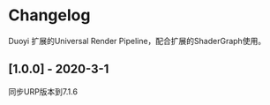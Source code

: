 # Changelog
Duoyi 扩展的Universal Render Pipeline，配合扩展的ShaderGraph使用。

## [1.0.0] - 2020-3-1
同步URP版本到7.1.6

